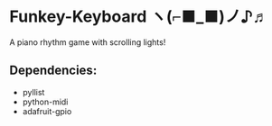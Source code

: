 # Funkey-Keyboard ヽ(⌐■_■)ノ♪♬
A piano rhythm game with scrolling lights!

## Dependencies:
+ pyllist
+ python-midi
+ adafruit-gpio
